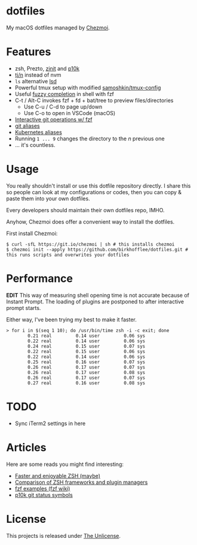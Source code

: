# dotfiles

My macOS dotfiles managed by [Chezmoi](https://github.com/twpayne/chezmoi).  

# Features

* zsh, Prezto, [zinit](https://github.com/zdharma/zinit) and [p10k](https://github.com/romkatv/powerlevel10k)
* [tj/n](https://github.com/tj/n) instead of nvm
* `ls` alternative [lsd](https://github.com/Peltoche/lsd)
* Powerful tmux setup with modified [samoshkin/tmux-config](https://github.com/samoshkin/tmux-config)
* Useful [fuzzy completion](https://github.com/junegunn/fzf#fuzzy-completion-for-bash-and-zsh) in shell with fzf
* C-t / Alt-C invokes fzf + fd + bat/tree to preview files/directories
  * Use C-u / C-d to page up/down
  * Use C-o to open in VSCode (macOS)
* [Interactive git operations w/ fzf](https://github.com/wfxr/forgit#-features)
* [git aliases](https://github.com/sorin-ionescu/prezto/tree/master/modules/git#branch)
* [Kubernetes aliases](https://github.com/belak/prezto-contrib/tree/master/kubernetes#aliases)
* Running `1 ... 9` changes the directory to the *n* previous one
* ... it's countless.

# Usage

You really shouldn't install or use this dotfile repository directly. I share
this so people can look at my configurations or codes, then you can copy & paste
them into your own dotfiles.  

Every developers should maintain their own dotfiles repo, IMHO.

Anyhow, Chezmoi does offer a convenient way to install the dotfiles.

First install Chezmoi:

```console
$ curl -sfL https://git.io/chezmoi | sh # this installs chezmoi
$ chezmoi init --apply https://github.com/birkhofflee/dotfiles.git # this runs scripts and overwrites your dotfiles
```

# Performance

**EDIT** This way of measuring shell opening time is not accurate because of Instant Prompt. The loading of plugins are postponed to after interactive prompt starts.

Either way, I've been trying my best to make it faster.

```shell
> for i in $(seq 1 10); do /usr/bin/time zsh -i -c exit; done
        0.21 real         0.14 user         0.06 sys
        0.22 real         0.14 user         0.06 sys
        0.24 real         0.15 user         0.07 sys
        0.22 real         0.15 user         0.06 sys
        0.22 real         0.14 user         0.06 sys
        0.25 real         0.16 user         0.07 sys
        0.26 real         0.17 user         0.07 sys
        0.26 real         0.17 user         0.08 sys
        0.26 real         0.17 user         0.07 sys
        0.27 real         0.16 user         0.08 sys
```

# TODO

* Sync iTerm2 settings in here

# Articles

Here are some reads you might find interesting:

* [Faster and enjoyable ZSH (maybe)](https://htr3n.github.io/2018/07/faster-zsh/)
* [Comparison of ZSH frameworks and plugin managers](https://gist.github.com/laggardkernel/4a4c4986ccdcaf47b91e8227f9868ded)
* [fzf examples (fzf wiki)](https://github.com/junegunn/fzf/wiki/examples)
* [p10k git status symbols](https://github.com/romkatv/powerlevel10k#what-do-different-symbols-in-git-status-mean)

# License

This projects is released under [The Unlicense](LICENSE).
